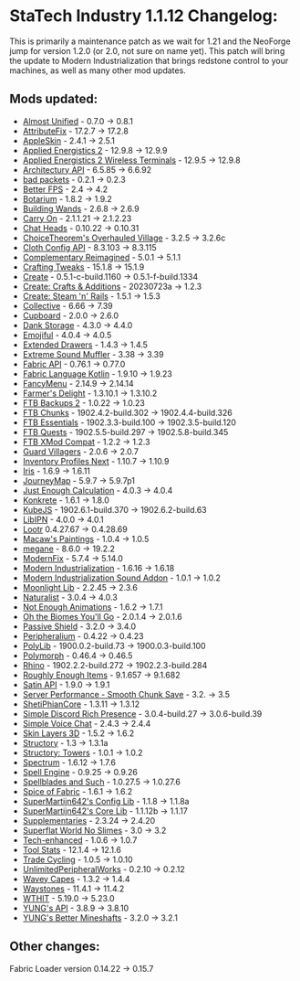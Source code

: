 # StaTech Industry 1.1.12 Changelog:
This is primarily a maintenance patch as we wait for 1.21 and the NeoForge jump for version 1.2.0 (or 2.0, not sure on name yet). This patch will bring the update to Modern Industrialization that brings redstone control to your machines, as well as many other mod updates.

## Mods updated:
- [Almost Unified](https://www.curseforge.com/minecraft/mc-mods/almost-unified) - 0.7.0 -> 0.8.1
- [AttributeFix](https://www.curseforge.com/minecraft/mc-mods/attributefix) - 17.2.7 -> 17.2.8
- [AppleSkin](https://www.curseforge.com/minecraft/mc-mods/appleskin) - 2.4.1 -> 2.5.1
- [Applied Energistics 2](https://www.curseforge.com/minecraft/mc-mods/applied-energistics-2) - 12.9.8 -> 12.9.9
- [Applied Energistics 2 Wireless Terminals](https://www.curseforge.com/minecraft/mc-mods/applied-energistics-2-wireless-terminals) - 12.9.5 -> 12.9.8
- [Architectury API](https://www.curseforge.com/minecraft/mc-mods/architectury-api) - 6.5.85 -> 6.6.92
- [bad packets](https://www.curseforge.com/minecraft/mc-mods/badpackets) - 0.2.1 -> 0.2.3
- [Better FPS](https://www.curseforge.com/minecraft/mc-mods/better-fps-render-distance) - 2.4 -> 4.2
- [Botarium](https://www.curseforge.com/minecraft/mc-mods/botarium) - 1.8.2 -> 1.9.2
- [Building Wands](https://www.curseforge.com/minecraft/mc-mods/building-wands) - 2.6.8 -> 2.6.9
- [Carry On](https://www.curseforge.com/minecraft/mc-mods/carry-on) - 2.1.1.21 -> 2.1.2.23
- [Chat Heads](https://www.curseforge.com/minecraft/mc-mods/chat-heads) - 0.10.22 -> 0.10.31
- [ChoiceTheorem's Overhauled Village](https://www.curseforge.com/minecraft/mc-mods/choicetheorems-overhauled-village) - 3.2.5 -> 3.2.6c
- [Cloth Config API](https://www.curseforge.com/minecraft/mc-mods/cloth-config) - 8.3.103 -> 8.3.115
- [Complementary Reimagined](https://modrinth.com/shader/complementary-reimagined) - 5.0.1 -> 5.1.1
- [Crafting Tweaks](https://www.curseforge.com/minecraft/mc-mods/crafting-tweaks-fabric) - 15.1.8 -> 15.1.9
- [Create](https://www.curseforge.com/minecraft/mc-mods/create-fabric) - 0.5.1-c-build.1160 -> 0.5.1-f-build.1334
- [Create: Crafts & Additions](https://www.curseforge.com/minecraft/mc-mods/createaddition) - 20230723a -> 1.2.3
- [Create: Steam 'n' Rails](https://www.curseforge.com/minecraft/mc-mods/create-steam-n-rails) - 1.5.1 -> 1.5.3
- [Collective](https://www.curseforge.com/minecraft/mc-mods/collective) - 6.66 -> 7.39
- [Cupboard](https://www.curseforge.com/minecraft/mc-mods/cupboard) - 2.0.0 -> 2.6.0
- [Dank Storage](https://www.curseforge.com/minecraft/mc-mods/dank-storage-fabric) - 4.3.0 -> 4.4.0
- [Emojiful](https://www.curseforge.com/minecraft/mc-mods/emojiful) - 4.0.4 -> 4.0.5
- [Extended Drawers](https://www.curseforge.com/minecraft/mc-mods/extended-drawers) - 1.4.3 -> 1.4.5
- [Extreme Sound Muffler](https://www.curseforge.com/minecraft/mc-mods/extreme-sound-muffler) - 3.38 -> 3.39
- [Fabric API](https://www.curseforge.com/minecraft/mc-mods/fabric-api) - 0.76.1 -> 0.77.0
- [Fabric Language Kotlin](https://www.curseforge.com/minecraft/mc-mods/fabric-language-kotlin) - 1.9.10 -> 1.9.23
- [FancyMenu](https://www.curseforge.com/minecraft/mc-mods/fancymenu) - 2.14.9 -> 2.14.14
- [Farmer's Delight](https://www.curseforge.com/minecraft/mc-mods/farmers-delight) - 1.3.10.1 -> 1.3.10.2
- [FTB Backups 2](https://www.curseforge.com/minecraft/mc-mods/ftb-backups-2) - 1.0.22 -> 1.0.23
- [FTB Chunks](https://www.curseforge.com/minecraft/mc-mods/ftb-chunks-fabric) - 1902.4.2-build.302 -> 1902.4.4-build.326
- [FTB Essentials](https://www.curseforge.com/minecraft/mc-mods/ftb-essentials-forge) - 1902.3.3-build.100 -> 1902.3.5-build.120
- [FTB Quests](https://www.curseforge.com/minecraft/mc-mods/ftb-quests-fabric) - 1902.5.5-build.297 -> 1902.5.8-build.345
- [FTB XMod Compat](https://www.curseforge.com/minecraft/mc-mods/ftb-xmod-compat) - 1.2.2 -> 1.2.3
- [Guard Villagers](https://www.curseforge.com/minecraft/mc-mods/guard-villagers-fabric) - 2.0.6 -> 2.0.7
- [Inventory Profiles Next](https://www.curseforge.com/minecraft/mc-mods/inventory-profiles-next) - 1.10.7 -> 1.10.9
- [Iris](https://modrinth.com/mod/iris) - 1.6.9 -> 1.6.11
- [JourneyMap](https://www.curseforge.com/minecraft/mc-mods/journeymap) - 5.9.7 -> 5.9.7p1
- [Just Enough Calculation](https://www.curseforge.com/minecraft/mc-mods/just-enough-calculation) - 4.0.3 -> 4.0.4
- [Konkrete](https://www.curseforge.com/minecraft/mc-mods/konkrete-fabric) - 1.6.1 -> 1.8.0
- [KubeJS](https://www.curseforge.com/minecraft/mc-mods/kubejs) - 1902.6.1-build.370 -> 1902.6.2-build.63
- [LibIPN](https://www.curseforge.com/minecraft/mc-mods/libipn) - 4.0.0 -> 4.0.1
- [Lootr](https://www.curseforge.com/minecraft/mc-mods/lootr-fabric) 0.4.27.67 -> 0.4.28.69
- [Macaw's Paintings](https://www.curseforge.com/minecraft/mc-mods/macaws-paintings) - 1.0.4 -> 1.0.5
- [megane](https://www.curseforge.com/minecraft/mc-mods/megane) - 8.6.0 -> 19.2.2
- [ModernFix](https://www.curseforge.com/minecraft/mc-mods/modernfix) - 5.7.4 -> 5.14.0
- [Modern Industrialization](https://www.curseforge.com/minecraft/mc-mods/modern-industrialization) - 1.6.16 -> 1.6.18
- [Modern Industrialization Sound Addon](https://www.curseforge.com/minecraft/mc-mods/modern-industrialization-sound-addon) - 1.0.1 -> 1.0.2
- [Moonlight Lib](https://www.curseforge.com/minecraft/mc-mods/selene) - 2.2.45 -> 2.3.6
- [Naturalist](https://www.curseforge.com/minecraft/mc-mods/naturalist) - 3.0.4 -> 4.0.3
- [Not Enough Animations](https://www.curseforge.com/minecraft/mc-mods/not-enough-animations) - 1.6.2 -> 1.7.1
- [Oh the Biomes You'll Go](https://www.curseforge.com/minecraft/mc-mods/oh-the-biomes-youll-go-fabric) - 2.0.1.4 -> 2.0.1.6
- [Passive Shield](https://www.curseforge.com/minecraft/mc-mods/passive-shield) - 3.2.0 -> 3.4.0
- [Peripheralium](https://www.curseforge.com/minecraft/mc-mods/peripheralium) - 0.4.22 -> 0.4.23
- [PolyLib](https://www.curseforge.com/minecraft/mc-mods/polylib) - 1900.0.2-build.73 -> 1900.0.3-build.100
- [Polymorph](https://www.curseforge.com/minecraft/mc-mods/polymorph) - 0.46.4 -> 0.46.5
- [Rhino](https://www.curseforge.com/minecraft/mc-mods/rhino) - 1902.2.2-build.272 -> 1902.2.3-build.284
- [Roughly Enough Items](https://www.curseforge.com/minecraft/mc-mods/roughly-enough-items) - 9.1.657 -> 9.1.682
- [Satin API](https://www.curseforge.com/minecraft/mc-mods/satin-api) - 1.9.0 -> 1.9.1
- [Server Performance - Smooth Chunk Save](https://www.curseforge.com/minecraft/mc-mods/smooth-chunk-save) - 3.2. -> 3.5
- [ShetiPhianCore](https://www.curseforge.com/minecraft/mc-mods/shetiphiancore-fabric) - 1.3.11 -> 1.3.12
- [Simple Discord Rich Presence](https://www.curseforge.com/minecraft/mc-mods/simple-discord-rich-presence) - 3.0.4-build.27 -> 3.0.6-build.39
- [Simple Voice Chat](https://www.curseforge.com/minecraft/mc-mods/simple-voice-chat) - 2.4.3 -> 2.4.4
- [Skin Layers 3D](https://www.curseforge.com/minecraft/mc-mods/skin-layers-3d) - 1.5.2 -> 1.6.2
- [Structory](https://www.curseforge.com/minecraft/mc-mods/structory) - 1.3 -> 1.3.1a
- [Structory: Towers](https://www.curseforge.com/minecraft/mc-mods/structory-towers) - 1.0.1 -> 1.0.2
- [Spectrum](https://www.curseforge.com/minecraft/mc-mods/spectrum) - 1.6.12 -> 1.7.6
- [Spell Engine](https://www.curseforge.com/minecraft/mc-mods/spell-engine) - 0.9.25 -> 0.9.26
- [Spellblades and Such](https://www.curseforge.com/minecraft/mc-mods/spellblade-next) - 1.0.27.5 -> 1.0.27.6
- [Spice of Fabric](https://www.curseforge.com/minecraft/mc-mods/spice-of-fabric) - 1.6.1 -> 1.6.2
- [SuperMartijn642's Config Lib](https://www.curseforge.com/minecraft/mc-mods/supermartijn642s-config-lib) - 1.1.8 -> 1.1.8a
- [SuperMartijn642's Core Lib](https://www.curseforge.com/minecraft/mc-mods/supermartijn642s-core-lib) - 1.1.12b -> 1.1.17
- [Supplementaries](https://www.curseforge.com/minecraft/mc-mods/supplementaries) - 2.3.24 -> 2.4.20
- [Superflat World No Slimes](https://www.curseforge.com/minecraft/mc-mods/superflat-world-no-slimes) - 3.0 -> 3.2
- [Tech-enhanced](https://www.curseforge.com/minecraft/mc-mods/tech-enhanced) - 1.0.6 -> 1.0.7
- [Tool Stats](https://www.curseforge.com/minecraft/mc-mods/tool-stats) - 12.1.4 -> 12.1.6
- [Trade Cycling](https://www.curseforge.com/minecraft/mc-mods/trade-cycling) - 1.0.5 -> 1.0.10
- [UnlimitedPeripheralWorks](https://www.curseforge.com/minecraft/mc-mods/unlimitedperipheralworks) - 0.2.10 -> 0.2.12
- [Wavey Capes](https://www.curseforge.com/minecraft/mc-mods/waveycapes) - 1.3.2 -> 1.4.4
- [Waystones](https://www.curseforge.com/minecraft/mc-mods/waystones) - 11.4.1 -> 11.4.2
- [WTHIT](https://www.curseforge.com/minecraft/mc-mods/wthit) - 5.19.0 -> 5.23.0
- [YUNG's API](https://www.curseforge.com/minecraft/mc-mods/yungs-api-fabric) - 3.8.9 -> 3.8.10
- [YUNG's Better Mineshafts](https://www.curseforge.com/minecraft/mc-mods/yungs-better-mineshafts-fabric) - 3.2.0 -> 3.2.1

## Other changes:
Fabric Loader version 0.14.22 -> 0.15.7
